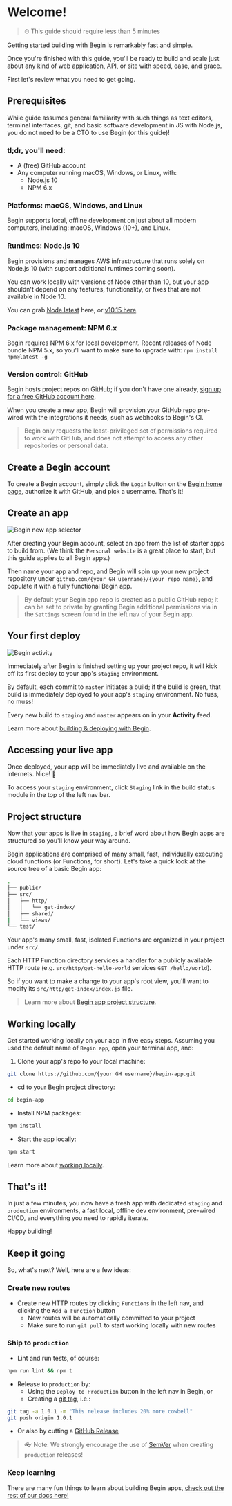 # Welcome!

> ⏱ This guide should require less than 5 minutes

Getting started building with Begin is remarkably fast and simple.

Once you're finished with this guide, you'll be ready to build and scale just about any kind of web application, API, or site with speed, ease, and grace.

First let's review what you need to get going.


## Prerequisites

While guide assumes general familiarity with such things as text editors, terminal interfaces, git, and basic software development in JS with Node.js, you do not need to be a CTO to use Begin (or this guide)!


### tl;dr, you'll need:
- A (free) GitHub account
- Any computer running macOS, Windows, or Linux, with:
  - Node.js 10
  - NPM 6.x


### Platforms: macOS, Windows, and Linux

Begin supports local, offline development on just about all modern computers, including: macOS, Windows (10+), and Linux.


### Runtimes: Node.js 10

Begin provisions and manages AWS infrastructure that runs solely on Node.js 10 (with support additional runtimes coming soon).

You can work locally with versions of Node other than 10, but your app shouldn't depend on any features, functionality, or fixes that are not available in Node 10.

You can grab [Node latest](https://nodejs.org/en/download/) here, or [v10.15 here](https://nodejs.org/dist/v10.15.3/).


### Package management: NPM 6.x

Begin requires NPM 6.x for local development. Recent releases of Node bundle NPM 5.x, so you'll want to make sure to upgrade with: `npm install npm@latest -g`


### Version control: GitHub

Begin hosts project repos on GitHub; if you don't have one already, [sign up for a free GitHub account here](https://github.com/join).

When you create a new app, Begin will provision your GitHub repo pre-wired with the integrations it needs, such as webhooks to Begin's CI.

> Begin only requests the least-privileged set of permissions required to work with GitHub, and does not attempt to access any other repositories or personal data.


## Create a Begin account

To create a Begin account, simply click the `Login` button on the [Begin home page](https://begin.com), authorize it with GitHub, and pick a username. That's it!


## Create an app

![Begin new app selector](/_static/screens/begin-app-create-selection.jpg)

After creating your Begin account, select an app from the list of starter apps to build from. (We think the `Personal website` is a great place to start, but this guide applies to all Begin apps.)

Then name your app and repo, and Begin will spin up your new project repository under `github.com/{your GH username}/{your repo name}`, and populate it with a fully functional Begin app.

> By default your Begin app repo is created as a public GitHub repo; it can be set to private by granting Begin additional permissions via in the `Settings` screen found in the left nav of your Begin app.


## Your first deploy

![Begin activity](/_static/screens/begin-activity.jpg)

Immediately after Begin is finished setting up your project repo, it will kick off its first deploy to your app's `staging` environment.

By default, each commit to `master` initiates a build; if the build is green, that build is immediately deployed to your app's `staging` environment. No fuss, no muss!

Every new build to `staging` and `master` appears on in your **Activity** feed.

Learn more about [building & deploying with Begin](/en/getting-started/builds-deploys/).

<!-- @todo - link to upcoming environments + deploys doc(s) re. deploying to master -->


## Accessing your live app

Once deployed, your app will be immediately live and available on the internets. Nice! 🎉

To access your `staging` environment, click `Staging` link in the build status module in the top of the left nav bar.


## Project structure

Now that your apps is live in `staging`, a brief word about how Begin apps are structured so you'll know your way around.

Begin applications are comprised of many small, fast, individually executing cloud functions (or Functions, for short). Let's take a quick look at the source tree of a basic Begin app:

```bash
.
├── public/
├── src/
│   ├── http/
│   │   └── get-index/
│   ├── shared/
|   └── views/
└── test/
```

Your app's many small, fast, isolated Functions are organized in your project under `src/`.

Each HTTP Function directory services a handler for a publicly available HTTP route (e.g. `src/http/get-hello-world` services `GET /hello/world`).

So if you want to make a change to your app's root view, you'll want to modify its `src/http/get-index/index.js` file.

> Learn more about [Begin app project structure](/en/getting-started/project-structure/).


## Working locally

Get started working locally on your app in five easy steps. Assuming you used the default name of `Begin app`, open your terminal app, and:

1. Clone your app's repo to your local machine:
```bash
git clone https://github.com/{your GH username}/begin-app.git
```

- cd to your Begin project directory:
```bash
cd begin-app
```

- Install NPM packages:
```bash
npm install
```

- Start the app locally:
```bash
npm start
```

Learn more about [working locally](/en/getting-started/working-locally/).


## That's it!

In just a few minutes, you now have a fresh app with dedicated `staging` and `production` environments, a fast local, offline dev environment, pre-wired CI/CD, and everything you need to rapidly iterate.

Happy building!


## Keep it going

So, what's next? Well, here are a few ideas:


### Create new routes

- Create new HTTP routes by clicking `Functions` in the left nav, and clicking the `Add a Function` button
  - New routes will be automatically committed to your project
  - Make sure to run `git pull` to start working locally with new routes


### Ship to `production`

- Lint and run tests, of course:
```bash
npm run lint && npm t
```
- Release to `production` by:
  - Using the `Deploy to Production` button in the left nav in Begin, or
  - Creating a [git tag](https://git-scm.com/book/en/v2/Git-Basics-Tagging), i.e.:
```bash
git tag -a 1.0.1 -m "This release includes 20% more cowbell"
git push origin 1.0.1
```
  - Or also by cutting a [GitHub Release](https://help.github.com/articles/creating-releases/)

> 👓 Note: We strongly encourage the use of [SemVer](https://semver.org/) when creating `production` releases!


### Keep learning

There are many fun things to learn about building Begin apps, [check out the rest of our docs here!](/en/getting-started/introduction)
